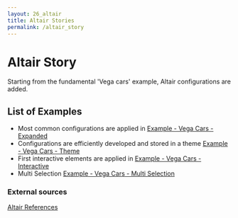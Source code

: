 ```yaml
---
layout: 26_altair
title: Altair Stories
permalink: /altair_story
---
```



# Altair Story

Starting from the fundamental 'Vega cars' example, Altair configurations are added.

## List of Examples

- Most common configurations are applied in [Example - Vega Cars - Expanded](vega_cars)
- Configurations are efficiently developed and stored in a theme [Example - Vega Cars - Theme](vega_cars_theme)
- First interactive elements are applied in [Example - Vega Cars - Interactive](vega_cars_interactive)
- Multi Selection [Example - Vega Cars - Multi Selection](vega_cars_multi_selection)


### External sources

[Altair References](altair_references)

